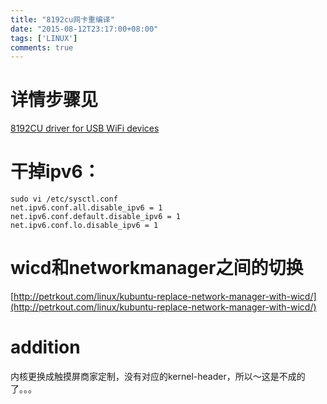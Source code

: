 ```yaml
---
title: "8192cu网卡重编译"
date: "2015-08-12T23:17:00+08:00"
tags: ['LINUX']
comments: true
---
```



# 详情步骤见

[8192CU driver for USB WiFi devices](https://github.com/ferstar/rtl8192cu-fixes/blob/raspberry/README.md)

# 干掉ipv6：

    sudo vi /etc/sysctl.conf
    net.ipv6.conf.all.disable_ipv6 = 1
    net.ipv6.conf.default.disable_ipv6 = 1
    net.ipv6.conf.lo.disable_ipv6 = 1 

# wicd和networkmanager之间的切换

[http://petrkout.com/linux/kubuntu-replace-network-manager-with-wicd/](http://petrkout.com/linux/kubuntu-replace-network-manager-with-wicd/)

# addition

内核更换成触摸屏商家定制，没有对应的kernel-header，所以～这是不成的了。。。
